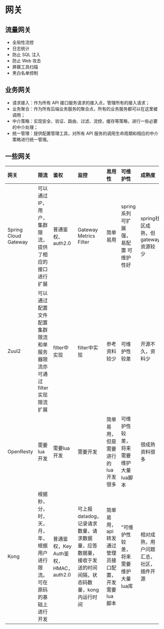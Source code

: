 # 网关

## 流量网关

- 全局性流控
- 日志统计
- 防止 SQL 注入
- 防止 Web 攻击
- 屏蔽工具扫描
- 黑白名单控制

## 业务网关

- 请求接入：作为所有 API 接口服务请求的接入点，管理所有的接入请求；
- 业务聚合：作为所有后端业务服务的聚合点，所有的业务服务都可以在这里被调用；
- 中介策略：实现安全、验证、路由、过滤、流控，缓存等策略，进行一些必要的中介处理；
- 统一管理：提供配置管理工具，对所有 API 服务的调用生命周期和相应的中介策略进行统一管理。

## 一些网关

网关                   | 限流                                    | 鉴权                           | 监控                                                       | 易用性                           | 可维护性                   | 成熟度
:------------------- | :------------------------------------ | :--------------------------- | :------------------------------------------------------- | :---------------------------- | :--------------------- | :----------------------
Spring Cloud Gateway | 可以通过IP，用户，集群限流，提供了相应的接口进行扩展           | 普通鉴权、auth2.0                 | Gateway Metrics Filter                                   | 简单易用                          | spring系列可扩展强，易配置 可维护性好 | spring社区成熟，但gateway资源较少
Zuul2                | 可以通过配置文件配置集群限流和单服务器限流亦可通过filter实现限流扩展 | filter中实现                    | filter中实现                                                | 参考资料较少                        | 可维护性较差                 | 开源不久，资料少
OpenResty            | 需要lua开发                               | 需要lua开发                      | 需要开发                                                     | 简单易用，但是需要进行的lua开发很多           | 可维护性较差，将来需要维护大量lua脚本   | 很成熟资料很多
Kong                 | 根据秒，分，时，天，月，年，根据用户进行限流。可在原码的基础上进行开发   | 普通鉴权，Key Auth鉴权，HMAC，auth2.0 | 可上报datadog，记录请求数量，请求数据量，应答数据量，接收于发送的时间间隔，状态码数量，kong内运行时间 | 简单易用，api转发通过管理员接口配置，开发需要lua脚本 | "可维护性较差，将来需要维护大量lua库   | 相对成熟，用户问题汇总，社区，插件开源
